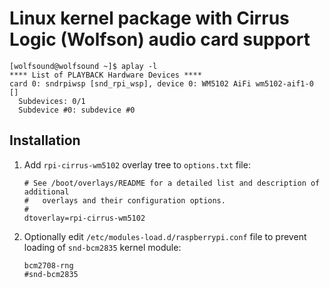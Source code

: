 # Linux kernel package with Cirrus Logic (Wolfson) audio card support

````
[wolfsound@wolfsound ~]$ aplay -l
**** List of PLAYBACK Hardware Devices ****
card 0: sndrpiwsp [snd_rpi_wsp], device 0: WM5102 AiFi wm5102-aif1-0 []
  Subdevices: 0/1
  Subdevice #0: subdevice #0
````

## Installation

1.  Add `rpi-cirrus-wm5102` overlay tree to `options.txt` file:

    ````
    # See /boot/overlays/README for a detailed list and description of additional
    #   overlays and their configuration options.
    #
    dtoverlay=rpi-cirrus-wm5102
    ````

2.  Optionally edit `/etc/modules-load.d/raspberrypi.conf` file to prevent loading of `snd-bcm2835` kernel module:

    ````
    bcm2708-rng
    #snd-bcm2835
    ````
